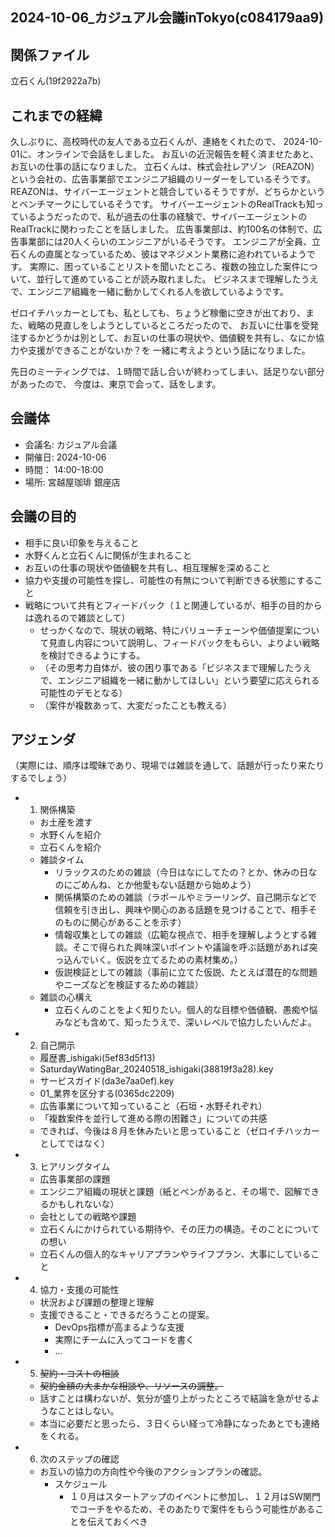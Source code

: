 2024-10-06_カジュアル会議inTokyo(c084179aa9)
---

## 関係ファイル
立石くん(19f2922a7b)

## これまでの経緯
久しぶりに、高校時代の友人である立石くんが、連絡をくれたので、
2024-10-01に、オンラインで会話をしました。
お互いの近況報告を軽く済ませたあと、お互いの仕事の話になりました。
立石くんは、株式会社レアゾン（REAZON）という会社の、広告事業部でエンジニア組織のリーダーをしているそうです。
REAZONは、サイバーエージェントと競合しているそうですが、どちらかというとベンチマークにしているそうです。
サイバーエージェントのRealTrackも知っているようだったので、私が過去の仕事の経験で、サイバーエージェントのRealTrackに関わったことを話しました。
広告事業部は、約100名の体制で、広告事業部には20人くらいのエンジニアがいるそうです。
エンジニアが全員、立石くんの直属となっているため、彼はマネジメント業務に追われているようです。
実際に、困っていることリストを聞いたところ、複数の独立した案件について、並行して進めていることが読み取れました。
ビジネスまで理解したうえで、エンジニア組織を一緒に動かしてくれる人を欲しているようです。

ゼロイチハッカーとしても、私としても、ちょうど稼働に空きが出ており、また、戦略の見直しをしようとしているところだったので、
お互いに仕事を受発注するかどうかは別として、お互いの仕事の現状や、価値観を共有し、なにか協力や支援ができることがないか？を
一緒に考えようという話になりました。

先日のミーティングでは、１時間で話し合いが終わってしまい、話足りない部分があったので、
今度は、東京で会って、話をします。

## 会議体
- 会議名: カジュアル会議
- 開催日: 2024-10-06
- 時間： 14:00-18:00
- 場所: 宮越屋珈琲 銀座店

## 会議の目的
- 相手に良い印象を与えること
- 水野くんと立石くんに関係が生まれること
- お互いの仕事の現状や価値観を共有し、相互理解を深めること
- 協力や支援の可能性を探し、可能性の有無について判断できる状態にすること
- 戦略について共有とフィードバック（１と関連しているが、相手の目的からは逸れるので雑談として）
  - せっかくなので、現状の戦略、特にバリューチェーンや価値提案について見直し内容について説明し、フィードバックをもらい、よりよい戦略を検討できるようにする。
  - （その思考力自体が、彼の困り事である「ビジネスまで理解したうえで、エンジニア組織を一緒に動かしてほしい」という要望に応えられる可能性のデモとなる）
  - （案件が複数あって、大変だったことも教える）

## アジェンダ
（実際には、順序は曖昧であり、現場では雑談を通して、話題が行ったり来たりするでしょう）

- 1. 関係構築
  - お土産を渡す
  - 水野くんを紹介
  - 立石くんを紹介
  - 雑談タイム
    - リラックスのための雑談（今日はなにしてたの？とか、休みの日なのにごめんね、とか他愛もない話題から始めよう）
    - 関係構築のための雑談（ラポールやミラーリング、自己開示などで信頼を引き出し、興味や関心のある話題を見つけることで、相手そのものに関心があることを示す）
    - 情報収集としての雑談（広範な視点で、相手を理解しようとする雑談。そこで得られた興味深いポイントや議論を呼ぶ話題があれば突っ込んでいく。仮説を立てるための素材集め。）
    - 仮説検証としての雑談（事前に立てた仮説、たとえば潜在的な問題やニーズなどを検証するための雑談）
  - 雑談の心構え
    - 立石くんのことをよく知りたい。個人的な目標や価値観、愚痴や悩みなども含めて、知ったうえで、深いレベルで協力したいんだよ。
- 2. 自己開示
  - 履歴書_ishigaki(5ef83d5f13)
  - SaturdayWatingBar_20240518_ishigaki(38819f3a28).key
  - サービスガイド(da3e7aa0ef).key
  - 01_業界を区分する(0365dc2209)
  - 広告事業について知っていること（石垣・水野それぞれ）
  - 「複数案件を並行して進める際の困難さ」についての共感
  - できれば、今後は８月を休みたいと思っていること（ゼロイチハッカーとしてではなく）
- 3. ヒアリングタイム
  - 広告事業部の課題
  - エンジニア組織の現状と課題（紙とペンがあると、その場で、図解できるかもしれないな）
  - 会社としての戦略や課題
  - 立石くんにかけられている期待や、その圧力の構造。そのことについての想い
  - 立石くんの個人的なキャリアプランやライフプラン、大事にしていること
- 4. 協力・支援の可能性
  - 状況および課題の整理と理解
  - 支援できること・できるだろうことの提案。
    - DevOps指標が高まるような支援
    - 実際にチームに入ってコードを書く
    - ...
- 5. ~~契約・コストの相談~~
  - ~~契約金額の大まかな相談や、リソースの調整。~~
  - 話すことは構わないが、気分が盛り上がったところで結論を急がせるようなことはしない。
  - 本当に必要だと思ったら、３日くらい経って冷静になったあとでも連絡をくれる。
- 6. 次のステップの確認
  - お互いの協力の方向性や今後のアクションプランの確認。
    - スケジュール
      - １０月はスタートアップのイベントに参加し、１２月はSW関門でコーチをやるため、そのあたりで案件をもらう可能性があることを伝えておくべき








